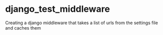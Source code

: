 # django_test_middleware
Creating a django middleware that takes a list of urls from the settings file and caches them
